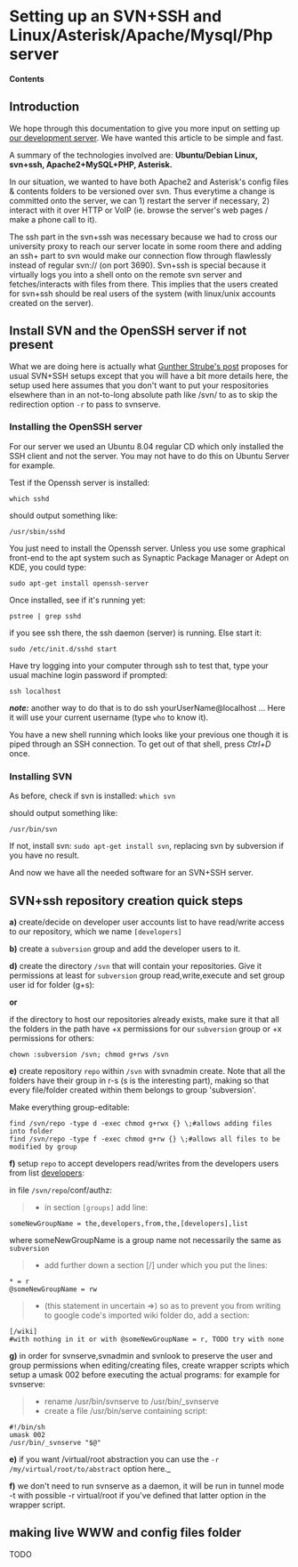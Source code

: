 # Setting up an SVN+SSH and Linux/Asterisk/Apache/Mysql/Php server #

**Contents**


## Introduction ##

We hope through this documentation to give you more input on setting up [our development server](DevelopmentToolsDeployment.md).
We have wanted this article to be simple and fast.

A summary of the technologies involved are: **Ubuntu/Debian Linux, svn+ssh, Apache2+MySQL+PHP, Asterisk.**

In our situation, we wanted to have both Apache2 and Asterisk's config files & contents folders to be versioned over svn.
Thus everytime a change is committed onto the server, we can 1) restart the server if necessary, 2) interact with it over HTTP or VoIP (ie. browse the server's web pages / make a phone call to it).


The ssh part in the svn+ssh was necessary because we had to cross our university proxy to reach our server locate in some room there and adding an ssh+ part to svn would make our connection flow through flawlessly instead of regular svn:// (on port 3690).
Svn+ssh is special because it virtually logs you into a shell onto on the remote svn server and fetches/interacts with files from there.
This implies that the users created for svn+ssh should be real users of the system (with linux/unix accounts created on the server).


## Install SVN and the OpenSSH server if not present ##

What we are doing here is actually what [Gunther Strube's post](http://svn.haxx.se/dev/archive-2004-03/0253.shtml) proposes for usual SVN+SSH setups except that you will have a bit more details here, the setup used here assumes that you don't want to put your respositories elsewhere than in an not-to-long absolute path like /svn/ to as to skip the redirection option `-r` to pass to svnserve.

### Installing the OpenSSH server ###
For our server we used an Ubuntu 8.04 regular CD which only installed the SSH client and not the server. You may not have to do this on Ubuntu Server for example.

Test if the Openssh server is installed:

`which sshd`

should output something like:

`/usr/sbin/sshd`


You just need to install the Openssh server. Unless you use some graphical front-end to the apt system such as Synaptic Package Manager or Adept on KDE, you could type:

`sudo apt-get install openssh-server`

Once installed, see if it's running yet:

`pstree | grep sshd`

if you see ssh there, the ssh daemon (server) is running. Else start it:

`sudo /etc/init.d/sshd start`

Have try logging into your computer through ssh to test that, type your usual machine login password if prompted:

`ssh localhost`

**_note:_** another way to do that is to do ssh yourUserName@localhost ... Here it will use your current username (type `who` to know it).

You have a new shell running which looks like your previous one though it is piped through an SSH connection. To get out of that shell, press _Ctrl+D_ once.

### Installing SVN ###

As before, check if svn is installed:
`which svn`

should output something like:

`/usr/bin/svn`

If not, install svn:
`sudo apt-get install svn`, replacing svn by subversion if you have no result.

And now we have all the needed software for an SVN+SSH server.

## SVN+ssh repository creation quick steps ##

**a)** create/decide on developer user accounts list to have read/write access to our repository, which we name `[developers]`

**b)** create a `subversion` group and add the developer users to it.

**d)** create the directory `/svn` that will contain your repositories. Give it permissions at least for `subversion` group read,write,execute and set group user id for folder (g+s):

**or**

if the directory to host our repositories already exists, make sure it that all the folders in the path have +x permissions for our `subversion` group or +x permissions for others:
```
chown :subversion /svn; chmod g+rws /svn
```

**e)** create repository `repo` within `/svn` with svnadmin create. Note that all the folders have their group in r-s (s is the interesting part), making so that every file/folder created within them belongs to group 'subversion'.

Make everything group-editable:
```
find /svn/repo -type d -exec chmod g+rwx {} \;#allows adding files into folder
find /svn/repo -type f -exec chmod g+rw {} \;#allows all files to be modified by group
```

**f)** setup `repo` to accept developers read/writes from the developers users from list [developers](developers.md):

in file `/svn/repo`/conf/authz:
> - in section `[groups]` add line:
```
someNewGroupName = the,developers,from,the,[developers],list
```
where someNewGroupName is a group name not necessarily the same as `subversion`
> - add further down a section [/] under which you put the lines:
```
* = r
@someNewGroupName = rw
```
> - (this statement in uncertain =>) so as to prevent you from writing to google code's imported wiki folder do, add a section:
```
[/wiki]
#with nothing in it or with @someNewGroupName = r, TODO try with none
```

**g)** in order for svnserve,svnadmin and svnlook to preserve the user and group permissions when editing/creating files, create wrapper scripts which setup a umask 002 before executing the actual programs:
for example for svnserve:
> - rename /usr/bin/svnserve to /usr/bin/_svnserve
> - create a file /usr/bin/serve containing script:
```
#!/bin/sh
umask 002
/usr/bin/_svnserve "$@"
```
**e)** if you want /virtual/root abstraction you can use the `-r /my/virtual/root/to/abstract` option here._

**f)** we don't need to run svnserve as a daemon, it will be run in tunnel mode -t with possible -r virtual/root if you've defined that latter option in the wrapper script.

## making live WWW and config files folder ##
TODO